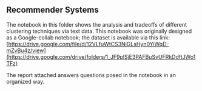 ## Recommender Systems

The notebook in this folder shows the analysis and tradeoffs of different clustering techniques via text data. This notebook was originally designed as a Google-collab notebook; the dataset is available via this link: [https://drive.google.com/file/d/12VLfuWtCS3NiGLsHyn0YiWqD-mZvBu4z/view](https://drive.google.com/drive/folders/1_JF9plSjE3PAFBuSvUFRkDdftJWo1TFz)

The report attached answers questions posed in the notebook in an organized way.


